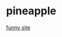 # pineapple

[funny site](https://preposterouspineapplepersonthemostpreposterousofallpineapple.org)
